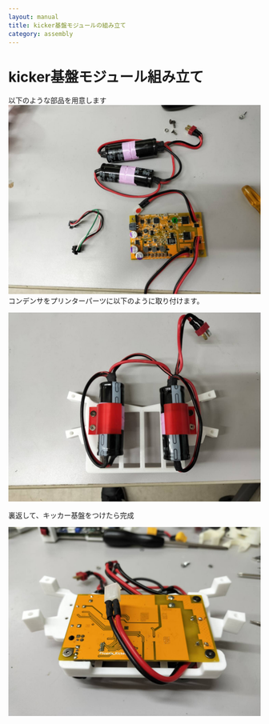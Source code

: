 ```yaml
---
layout: manual
title: kicker基盤モジュールの組み立て
category: assembly
---
```


# kicker基盤モジュール組み立て

以下のような部品を用意します
![充電器](image/kicker/kicker%20(1).jpg)
コンデンサをプリンターパーツに以下のように取り付けます。

![充電器](image/kicker/kicker%20(2).jpg)

裏返して、キッカー基盤をつけたら完成

![充電器](image/kicker/kicker%20(3).jpg)
